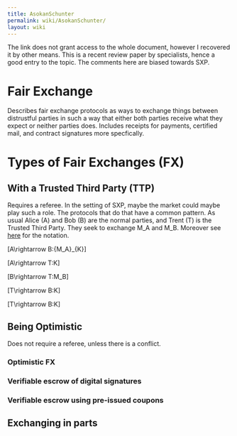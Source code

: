 ```yaml
---
title: AsokanSchunter
permalink: wiki/AsokanSchunter/
layout: wiki
---
```


The link does not grant access to the whole document, however I
recovered it by other means. This is a recent review paper by
specialists, hence a good entry to the topic. The comments here are
biased towards SXP.

Fair Exchange
=============

Describes fair exchange protocols as ways to exchange things between
distrustful parties in such a way that either both parties receive what
they expect or neither parties does. Includes receipts for payments,
certified mail, and contract signatures more specfically.

Types of Fair Exchanges (FX)
============================

With a Trusted Third Party (TTP)
--------------------------------

Requires a referee. In the setting of SXP, maybe the market could maybe
play such a role. The protocols that do that have a common pattern. As
usual Alice (A) and Bob (B) are the normal parties, and Trent (T) is the
Trusted Third Party. They seek to exchange M\_A and M\_B. Moreover see
[here](http://en.wikipedia.org/wiki/Security_protocol_notation) for the
notation.

\[A\rightarrow B:\{M_A\}_{K}\]

\[A\rightarrow T:K\]

\[B\rightarrow T:M_B\]

\[T\rightarrow B:K\]

\[T\rightarrow B:K\]

Being Optimistic
----------------

Does not require a referee, unless there is a conflict.

### Optimistic FX

### Verifiable escrow of digital signatures

### Verifiable escrow using pre-issued coupons

Exchanging in parts
-------------------
